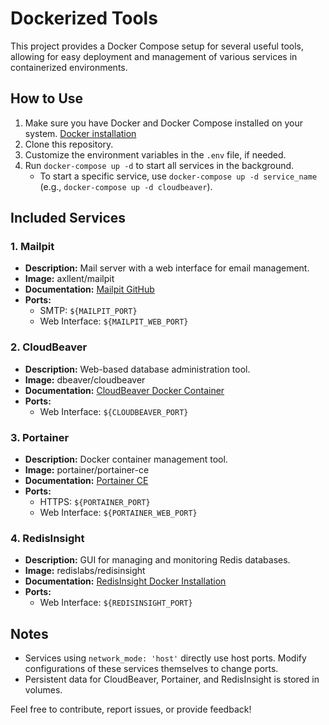 # Dockerized Tools

This project provides a Docker Compose setup for several useful tools, allowing for easy deployment and management of various services in containerized environments.

## How to Use

1. Make sure you have Docker and Docker Compose installed on your system. [Docker installation](https://docs.docker.com/engine/install/)
2. Clone this repository.
3. Customize the environment variables in the `.env` file, if needed.
4. Run `docker-compose up -d` to start all services in the background.
   - To start a specific service, use `docker-compose up -d service_name` (e.g., `docker-compose up -d cloudbeaver`).

## Included Services

### 1. Mailpit

- **Description:** Mail server with a web interface for email management.
- **Image:** axllent/mailpit
- **Documentation:** [Mailpit GitHub](https://github.com/axllent/mailpit)
- **Ports:** 
  - SMTP: `${MAILPIT_PORT}`
  - Web Interface: `${MAILPIT_WEB_PORT}`

### 2. CloudBeaver

- **Description:** Web-based database administration tool.
- **Image:** dbeaver/cloudbeaver
- **Documentation:** [CloudBeaver Docker Container](https://github.com/dbeaver/cloudbeaver/wiki/Run-Docker-Container)
- **Ports:** 
  - Web Interface: `${CLOUDBEAVER_PORT}`

### 3. Portainer

- **Description:** Docker container management tool.
- **Image:** portainer/portainer-ce
- **Documentation:** [Portainer CE](https://docs.portainer.io/start/install-ce/server/docker/linux)
- **Ports:** 
  - HTTPS: `${PORTAINER_PORT}`
  - Web Interface: `${PORTAINER_WEB_PORT}`

### 4. RedisInsight

- **Description:** GUI for managing and monitoring Redis databases.
- **Image:** redislabs/redisinsight
- **Documentation:** [RedisInsight Docker Installation](https://docs.redis.com/latest/ri/installing/install-docker/)
- **Ports:** 
  - Web Interface: `${REDISINSIGHT_PORT}`

## Notes

- Services using `network_mode: 'host'` directly use host ports. Modify configurations of these services themselves to change ports.
- Persistent data for CloudBeaver, Portainer, and RedisInsight is stored in volumes.

Feel free to contribute, report issues, or provide feedback!
